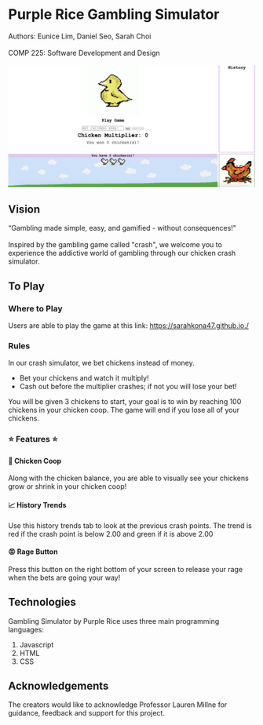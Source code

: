 # Purple Rice Gambling Simulator

Authors: Eunice Lim, Daniel Seo, Sarah Choi \
\
COMP 225: Software Development and Design \
\
<img width="700" alt="Game Image" src="https://github.com/sarahkona47/sarahkona47.github.io/blob/main/images/gameimage.png">

## Vision
“Gambling made simple, easy, and gamified - without consequences!"\
\
Inspired by the gambling game called "crash", we welcome you to experience the addictive world of gambling through our chicken crash simulator.

## To Play

### Where to Play
Users are able to play the game at this link: https://sarahkona47.github.io./ 

### Rules
In our crash simulator, we bet chickens instead of money. 

- Bet your chickens and watch it multiply!
- Cash out before the multiplier crashes; if not you will lose your bet!

You will be given 3 chickens to start, your goal is to win by reaching 100 chickens in your chicken coop. The game will end if you lose all of your chickens.

### ⭐️ Features ⭐️

#### 🐔 Chicken Coop
Along with the chicken balance, you are able to visually see your chickens grow or shrink in your chicken coop!
#### 📈 History Trends 
Use this history trends tab to look at the previous crash points. The trend is red if the crash point is below 2.00 and green if it is above 2.00
#### 😡 Rage Button
Press this button on the right bottom of your screen to release your rage when the bets are going your way! 

## Technologies
Gambling Simulator by Purple Rice uses three main programming languages: 
1. Javascript
2. HTML
3. CSS

## Acknowledgements
The creators would like to acknowledge Professor Lauren Millne for guidance, feedback and support for this project. 
